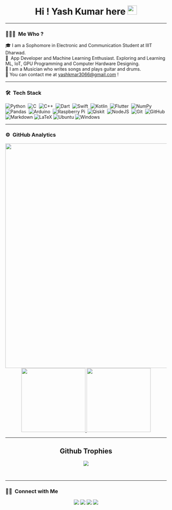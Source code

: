 

<h1 align="center">Hi ! Yash Kumar here <img src="https://github.com/TheDudeThatCode/TheDudeThatCode/blob/master/Assets/Hi.gif" width="29px"></h1>

---

### 👨🏻‍💻 &nbsp;Me Who ?

🎓&nbsp;I am a Sophomore in Electronic and Communication Student at IIIT Dharwad.\
📱&nbsp; App Developer and Machine Learning Enthusiast. Exploring and Learning ML, IoT, GPU Programming and Computer Hardware Designing.\
🎸&nbsp;I am a Musician who writes songs and plays guitar and drums.\
📮&nbsp;You can contact me at yashkmar3066@gmail.com !




---

### 🛠 &nbsp;Tech Stack


![Python](https://img.shields.io/badge/python-3670A0?style=for-the-badge&logo=python&logoColor=ffdd54)&nbsp;
![C](https://img.shields.io/badge/c-%2300599C.svg?style=for-the-badge&logo=c&logoColor=white)&nbsp;
![C++](https://img.shields.io/badge/c++-%2300599C.svg?style=for-the-badge&logo=c%2B%2B&logoColor=white)&nbsp;
![Dart](https://img.shields.io/badge/dart-%230175C2.svg?style=for-the-badge&logo=dart&logoColor=white)&nbsp; 
![Swift](https://img.shields.io/badge/swift-%23013243.svg?style=for-the-badge&logo=swift&logoColor=white)&nbsp;
![Kotlin](https://img.shields.io/badge/kotlin-%236929C4.svg?style=for-the-badge&logo=kotlin&logoColor=white)&nbsp;
![Flutter](https://img.shields.io/badge/Flutter-%2302569B.svg?style=for-the-badge&logo=Flutter&logoColor=white)&nbsp;
![NumPy](https://img.shields.io/badge/numpy-%23013243.svg?style=for-the-badge&logo=numpy&logoColor=white)&nbsp;
![Pandas](https://img.shields.io/badge/pandas-%23150458.svg?style=for-the-badge&logo=pandas&logoColor=white)&nbsp;
![Arduino](https://img.shields.io/badge/-Arduino-00979D?style=for-the-badge&logo=Arduino&logoColor=white)&nbsp;
![Raspberry Pi](https://img.shields.io/badge/-RaspberryPi-C51A4A?style=for-the-badge&logo=Raspberry-Pi)&nbsp;
![Qiskit](https://img.shields.io/badge/Qiskit-%236929C4.svg?style=for-the-badge&logo=Qiskit&logoColor=white)&nbsp;
![NodeJS](https://img.shields.io/badge/node.js-6DA55F?style=for-the-badge&logo=node.js&logoColor=white)&nbsp;
![Git](https://img.shields.io/badge/git-%23F05033.svg?style=for-the-badge&logo=git&logoColor=white)&nbsp;
![GitHub](https://img.shields.io/badge/github-%23121011.svg?style=for-the-badge&logo=github&logoColor=white)&nbsp;
![Markdown](https://img.shields.io/badge/-Markdown-05122A?style=flat&logo=markdown)
![LaTeX](https://img.shields.io/badge/latex-%23008080.svg?style=for-the-badge&logo=latex&logoColor=white)
![Ubuntu](https://img.shields.io/badge/Ubuntu-E95420?style=for-the-badge&logo=ubuntu&logoColor=white)
![Windows](https://img.shields.io/badge/Windows-0078D6?style=for-the-badge&logo=windows&logoColor=white)

---
### ⚙️ &nbsp;GitHub Analytics

<p align="center">
  <img align="center" src="https://activity-graph.herokuapp.com/graph?username=yk3066&bg_color=011637&color=e4e2f2&line=fafafa&point=f4f2f2&area=true&hide_border=true" width='702.21' />

<a href="https://github.com/yk3066">
  <img height="200em" src="https://github-readme-stats-eight-theta.vercel.app/api?username=yk3066&show_icons=true&theme=vue-dark&include_all_commits=true&count_private=true"/>
  <img height="200em" src="https://github-readme-stats-eight-theta.vercel.app/api/top-langs/?username=yk3066&layout=compact&langs_count=8&theme=vue-dark"/>
</a>
</p>


<hr>
<h2 align="center">Github Trophies</h2>
<p align="center">
<img src="https://github-profile-trophy.vercel.app/?username=yk3066&theme=darkhub">
</p>
</br>  
<hr>



### 🤝🏻 &nbsp;Connect with Me

<p align="center">
<a href="https://www.linkedin.com/in/yash-kumar-8b86771a7/"><img src="https://img.shields.io/badge/-yashkumar3066-0077B5?style=flat-the-badge&logo=Linkedin&logoColor=white"/></a>
<a href="mailto:yashkumar3066@gmail.com"><img src="https://img.shields.io/badge/-yashkumar3066@gmail.com-D14836?style=flat-square&logo=Gmail&logoColor=white"/></a>
<a href="https://www.instagram.com/yashkumar3066/"><img src="https://img.shields.io/badge/-yashkumar3066-E4405F?style=flat-the-badge&logo=Instagram&logoColor=white"/></a>
<a href="https://twitter.com/yashkumar3066"><img src="https://img.shields.io/badge/-yashkumar3066-1877F2?style=flat-the-badge&logo=Twitter&logoColor=white"/></a>
